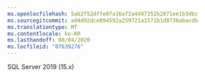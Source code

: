 ```yaml
---
ms.openlocfilehash: 5ab2f52dffe07a16af2a4d47352b2071ee1b3dbc
ms.sourcegitcommit: ad4d92dce894592a259721a1571b1d8736abacdb
ms.translationtype: MT
ms.contentlocale: ko-KR
ms.lasthandoff: 08/04/2020
ms.locfileid: "87639276"
---
```

 SQL Server 2019 (15.x) 
